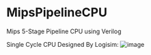 # MipsPipelineCPU
Mips 5-Stage Pipeline CPU using Verilog

Single Cycle CPU Designed By Logisim:
![image](https://github.com/MyLife97/MipsPipelineCPU/CPU.gng)
